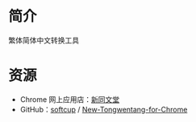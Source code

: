 # 简介

繁体简体中文转换工具

# 资源

* Chrome 网上应用店：[新同文堂](https://chrome.google.com/webstore/detail/new-tong-wen-tang/ldmgbgaoglmaiblpnphffibpbfchjaeg)
* GitHub：[softcup](https://github.com/softcup) / [New-Tongwentang-for-Chrome](https://github.com/softcup/New-Tongwentang-for-Chrome)
